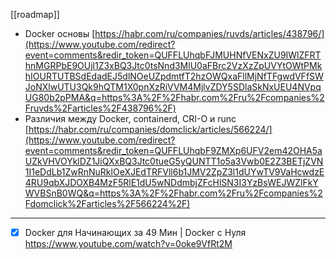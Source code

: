 [[roadmap]]

- Docker основы [https://habr.com/ru/companies/ruvds/articles/438796/](https://www.youtube.com/redirect?event=comments&redir_token=QUFFLUhqbFJMUHNfVENxZU9IWlZFRThnMGRPbE9OUjl1Z3xBQ3Jtc0tsNnd3MlU0aFBrc2VzXzZpUVYtOWtPMkhIOURTUTBSdEdadEJ5dlNOeUZpdmtfT2hzOWQxaFllMjNfTFgwdVFfSWJoNXlwUTU3Qk9hQTM1X0pnXzRiVVM4MjlvZDY5SDlaSkNxUEU4NVpqUG80b2pPMA&q=https%3A%2F%2Fhabr.com%2Fru%2Fcompanies%2Fruvds%2Farticles%2F438796%2F) 
- Различия между Docker, containerd, CRI-O и runc [https://habr.com/ru/companies/domclick/articles/566224/](https://www.youtube.com/redirect?event=comments&redir_token=QUFFLUhqbF9ZMXp6UFV2em42OHA5aUZkVHVOYklDZ1JiQXxBQ3Jtc0tueG5yQUNTT1o5a3Vwb0E2Z3BETjZVN1I1eDdLb1ZwRnNuRklOeXJEdTRFVll6b1JMV2ZpZ3l1dUYwTV9VaHcwdzE4RU9qbXJDOXB4MzF5RlE1dU5wNDdmbjZFcHlSN3I3YzBsWEJWZlFkYWVBSnB0WQ&q=https%3A%2F%2Fhabr.com%2Fru%2Fcompanies%2Fdomclick%2Farticles%2F566224%2F)

- - - 

 - [x] Docker для Начинающих за 49 Мин | Docker с Нуля https://www.youtube.com/watch?v=0oke9VfRt2M
